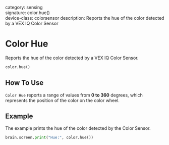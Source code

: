 category: sensing  
signature: color.hue()  
device-class: colorsensor
description: Reports the hue of the color detected by a VEX IQ Color Sensor  

# Color Hue

Reports the hue of the color detected by a VEX IQ Color Sensor.

```python
color.hue()
```

## How To Use

`Color Hue` reports a range of values from **0 to 360** degrees, which represents the position of the color on the color wheel.

## Example

The example prints the hue of the color detected by the Color Sensor.

```python
brain.screen.print("Hue:", color.hue())
```

<advanced>
</advanced>